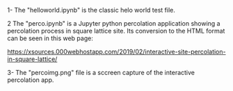 1- The "helloworld.ipynb" is the classic helo world test file.

2 The "perco.ipynb" is a Jupyter python percolation application showing a percolation process in square lattice site. Its conversion to the HTML format can be seen in this web page: 

https://xsources.000webhostapp.com/2019/02/interactive-site-percolation-in-square-lattice/

3- The "percoimg.png" file is a sccreen capture of the interactive percolation app.
